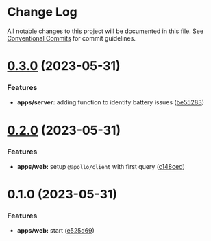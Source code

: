 # Change Log

All notable changes to this project will be documented in this file.
See [Conventional Commits](https://conventionalcommits.org) for commit guidelines.

# [0.3.0](https://github.com/emunhoz/battery-issue-tracker/compare/web@0.2.0...web@0.3.0) (2023-05-31)


### Features

* **apps/server:** adding function to identify battery issues ([be55283](https://github.com/emunhoz/battery-issue-tracker/commit/be5528389690ccb3532261cd81e6309d4b2c6e68))





# [0.2.0](https://github.com/emunhoz/battery-issue-tracker/compare/web@0.1.0...web@0.2.0) (2023-05-31)


### Features

* **apps/web:** setup `@apollo/client` with first query ([c148ced](https://github.com/emunhoz/battery-issue-tracker/commit/c148ceded3668483d9c2542befde476c4d30f71e))





# 0.1.0 (2023-05-31)


### Features

* **apps/web:** start ([e525d69](https://github.com/emunhoz/battery-issue-tracker/commit/e525d6913edadc054b26ccdbcd0fd94f9a2e246f))
